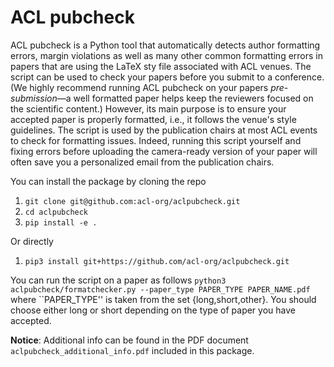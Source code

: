 # ACL pubcheck
ACL pubcheck is a Python tool that automatically detects author formatting errors, margin violations as well as many other common formatting errors in papers that are using the LaTeX sty file associated with ACL venues. The script can be used to check your papers before you submit to a conference. (We highly recommend running ACL pubcheck on your papers *pre-submission*&mdash;a well formatted paper helps keep the reviewers focused on the scientific content.) However, its main purpose is to ensure your accepted paper is properly formatted, i.e., it follows the venue's style guidelines. The script is used by the publication chairs at most ACL events to check for formatting issues. Indeed, running this script yourself and fixing errors before uploading the camera-ready version of your paper will often save you a personalized email from the publication chairs. 

You can install the package by cloning the repo
1. ``git clone git@github.com:acl-org/aclpubcheck.git``
2. ``cd aclpubcheck``
3. ``pip install -e .``

Or directly
1. ``pip3 install git+https://github.com/acl-org/aclpubcheck.git``

You can run the script on a paper as follows
``python3 aclpubcheck/formatchecker.py --paper_type PAPER_TYPE PAPER_NAME.pdf`` where ``PAPER_TYPE'' is taken from the set {long,short,other}. You should choose either long or short depending on the type of paper you have accepted.

**Notice**: Additional info can be found in the PDF document ``aclpubcheck_additional_info.pdf`` included in this package.
